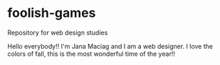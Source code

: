 # foolish-games
Repository for web design studies

Hello everybody!!
I'm Jana Maciag and I am a web designer. I love the colors of fall, this is the most wonderful time of the year!!
